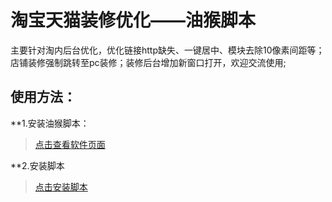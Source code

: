 # 淘宝天猫装修优化——油猴脚本

主要针对淘内后台优化，优化链接http缺失、一键居中、模块去除10像素间距等；店铺装修强制跳转至pc装修；装修后台增加新窗口打开，欢迎交流使用;



## 使用方法：
**1.安装油猴脚本：
>[点击查看软件页面](https://tampermonkey.net/)

**2.安装脚本
>[点击安装脚本](https://github.com/5iux/youhua/raw/master/youhua.user.js)
